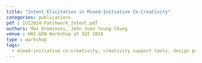 ```yaml
---
title: "Intent Elicitation in Mixed-Initiative Co-Creativity"
categories: publications
pdf : IUI2024-Patchwork_Intent.pdf
authors: Max Kreminski, John Joon Young Chung
venue : HAI-GEN Workshop at IUI 2024
type : workshop
tags:
  - mixed-initiative co-creativity, creativity support tools, design patterns
---
```



